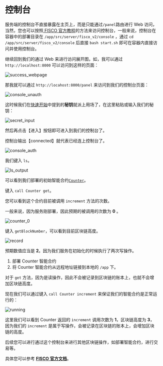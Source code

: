 # 控制台

服务端的控制台不直接暴露在主页上，而是只能通过`/panel`路由进行 Web 访问，当然，您也可以按照[ FISCO 官方教程](https://fisco-bcos-doc.readthedocs.io/zh-cn/latest/docs/quick_start/air_installation.html#id11)的方法来访问控制台，一般来说，控制台在容器中的部署目录在 `/app/src/server/fisco_v2/console` ，通过 `cd /app/src/server/fisco_v2/console` 后直接 `bash start.sh` 即可在容器内直接访问并使用控制台。

继续回到我们的通过 Web 来进行访问展开图，如，我可以通过 `http://localhost:8000` 可以访问到这样的页面：

![success_webpage](https://tuchuang-1317479375.cos.ap-beijing.myqcloud.com/202508221120739.png)

那我就可以通过 `http://locahost:8000/panel` 来访问到我们的控制台页面：

![console_unauth](https://tuchuang-1317479375.cos.ap-beijing.myqcloud.com/202508221126126.png)

这时候我们在[快速开始](quick_start.md)中提到的**秘钥**就派上用场了，在这里粘贴或输入我们的秘钥：

![secret_input](https://tuchuang-1317479375.cos.ap-beijing.myqcloud.com/202508221127222.png)

然后再点击【进入】按钮即可进入到我们的控制台了。

控制台输出【connected】就代表已经连上控制台了。

![console_auth](https://tuchuang-1317479375.cos.ap-beijing.myqcloud.com/202508221128138.png)

我们键入 `ls`。

![ls_output](https://tuchuang-1317479375.cos.ap-beijing.myqcloud.com/202508221130252.png)

可以看到我们部署的初始智能合约[`Counter`](../assets/Counter.sol)。

键入 `call Counter get`。

您可以看到这个合约目前被调用 `increment` 方法的次数。

一般来说，因为服务刚部署，因此预期的被调用的次数为 **0** 。

![counter_0](https://tuchuang-1317479375.cos.ap-beijing.myqcloud.com/202508221132744.png)

键入 `getBlockNumber`，可以看到目前区块链高度。

![record](https://tuchuang-1317479375.cos.ap-beijing.myqcloud.com/202508221136811.png)

预期数值应当是 **2**。因为我们服务在初始化的时候执行了两次写操作。

1. 部署 Counter 智能合约
2. 将 Counter 智能合约从远程地址链接到本地的 `/app` 下。

对于 `get` 方法，因为是读操作，因此不会被记录到区块链的账本上，也就不会增加区块链高度。

现在我们可以通过键入 `call Counter increment` 来保证我们的智能合约是正常运行的：

![running](https://tuchuang-1317479375.cos.ap-beijing.myqcloud.com/202508221138811.png)

这里我们可以看到 Counter 返回的 `increment` 调用次数为 **1**，区块链高度为 **3**，因为我们的 `increment` 是属于写操作，会被记录在区块链的账本上，会增加区块链的高度。

后续您可以进行通过这个控制台来进行其他区块链操作，如部署智能合约，进行交易等。

具体您可以参考 **[FISCO 官方文档](https://fisco-bcos-doc.readthedocs.io/zh-cn/latest/index.html)**。